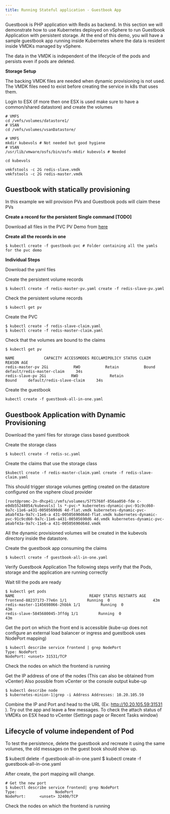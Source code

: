 ```yaml
---
title: Running Stateful application - Guestbook App
--- 
```

 
Guestbook is PHP application with Redis as backend. In this section we will demonstrate how to use  Kubernetes deployed on vSphere  to run Guestbook Application with persistent storage. At the end of this demo, you will have a sample guestbook app running inside Kubernetes where the data is resident inside VMDKs managed by vSphere.

The data in the VMDK is independent of the lifecycle of the pods and persists even if pods are deleted.					
						
**Storage Setup** 
							
The backing VMDK files are needed when dynamic provisioning is not used. The VMDK files need to exist before creating the service in k8s that uses them.
							
Login to ESX (if more then one ESX is used make sure to have a common/shared datastore) and create the volumes 
		 	 	 		
```					
# VMFS
cd /vmfs/volumes/datastore1/
# VSAN
cd /vmfs/volumes/vsanDatastore/
						
# VMFS
mkdir kubevols # Not needed but good hygiene
# VSAN
/usr/lib/vmware/osfs/bin/osfs-mkdir kubevols # Needed
						
cd kubevols
						
vmkfstools -c 2G redis-slave.vmdk 
vmkfstools -c 2G redis-master.vmdk 
```				
					
						
## Guestbook with statically provisioning

In this example we will provision PVs and Guestbook pods will claim these PVs
 

**Create a record for the persistent Single command [TODO]**

Download all files in the PVC PV Demo from [here](https://github.com/vmware/kubernetes/tree/kube-examples/kube-examples/guestbook)
						
**Create all the records in one**

```
$ kubectl create -f guestbook-pvc # Folder containing all the yamls for the pvc demo 
```
						
**Individual Steps**
						
Download the yaml files
					
				
						
Create the persistent volume records

```						
$ kubectl create -f redis-master-pv.yaml create -f redis-slave-pv.yaml
```						
					
Check the persistent volume records

```			
$ kubectl get pv
```

						
Create the PVC

```
$ kubectl create -f redis-slave-claim.yaml 
$ kubectl create -f redis-master-claim.yaml
```

Check that the volumes are bound to the claims 

``` 
$ kubectl get pv
 
NAME             CAPACITY ACCESSMODES RECLAMIPOLICY STATUS CLAIM REASON AGE
redis-master-pv 2Gi           RWO           Retain           Bound     default/redis-master-claim     34s 
redis-slave-pv 2Gi           RWO              Retain               Bound     default/redis-slave-claim     34s 	 		
```

Create the guestbook

```
kubectl create -f guestbook-all-in-one.yaml
``` 
 
## Guestbook Application with Dynamic Provisioning
					
						
Download the yaml files for storage class based guestbook 
 
Create the storage class

```						
$ kubectl create -f redis-sc.yaml
```

Create the claims that use the storage class

```					
$kubectl create -f redis-master-claim.yaml create -f redis-slave-claim.yaml
```

This should trigger storage volumes getting created on the datastore configured on the vsphere cloud provider 					
 
```						
[root@promc-2n-dhcp41:/vmfs/volumes/57f5768f-856aa050-fde c-e0db55248054/kubevols] ls *-pvc-* kubernetes-dynamic-pvc-91c9cd60-9a7c-11e6-a431-00505690d6 4d-flat.vmdk kubernetes-dynamic-pvc-a6abf43a-9a7c-11e6-a 431-00505690d64d-flat.vmdk kubernetes-dynamic-pvc-91c9cd60-9a7c-11e6-a431-00505690d6 4d.vmdk kubernetes-dynamic-pvc-a6abf43a-9a7c-11e6-a 431-00505690d64d.vmdk 
```

All the dynamic provisioned volumes will be created in the kubevols directory inside the datastore.				
		 	 	 		
Create the guestbook app consuming the claims 

```
$ kubectl create -f guestbook-all-in-one.yaml 
```

Verify Guestbook Application
The following steps verify that the Pods, storage and the application are running correctly
 
Wait till the pods are ready

``` 
$ kubectl get pods
NAME                                 READY STATUS RESTARTS AGE
frontend-88237173-77e6n 1/1         Running  0                   43m
redis-master-1145698066-2hbbk 1/1         Running  0                   43m
redis-slave-5845680045-3ffdg 1/1         Running  0                   43m		
``` 
 
Get the port on which the front end is accessible (kube-up does not configure an external load balancer or ingress and guestbook uses NodePort mapping)

```					
$ kubectl describe service frontend | grep NodePort
Type: NodePort
NodePort: <unset> 31531/TCP 
```		
					
Check the nodes on which the frontend is running 
 
		 	 	 		
						
Get the IP address of one of the nodes (This can also be obtained from vCenter)
Also possible from vCenter or the console output kube-up
		
```
$ kubectl describe node 
$ kubernetes-minion-1|grep -i Address Addresses: 10.20.105.59 
```					
		 	 	 		
				
Combine the IP and Port and head to the URL (Ex:
http://10.20.105.59:31531 ). Try out the app and leave a few messages.
To check the attach status of VMDKs on ESX head to vCenter (Settings page or Recent Tasks window)
					
			
		
## Lifecycle of volume  independent of Pod
						
To test the persistence, delete the guestbook and recreate it using the same volumes, the old messages on the guest book should show up. 
					
				
$ kubectl delete -f guestbook-all-in-one.yaml 
$ kubectl create -f guestbook-all-in-one.yaml
					
						
After create, the port mapping will change. 
				
```						
# Get the new port
$ kubectl describe service frontend| grep NodePort 
Type:                 NodePort
NodePort:      <unset> 32400/TCP 
```

Check the nodes on which the frontend is running 				
 
 
